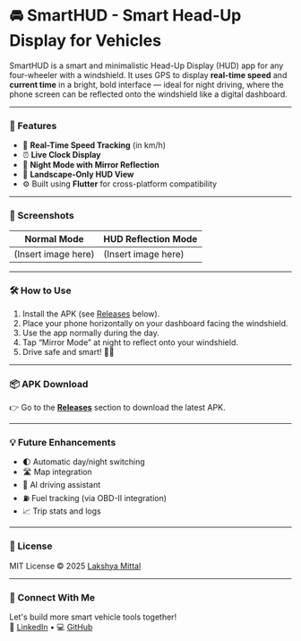 # 🚘 SmartHUD - Smart Head-Up Display for Vehicles

SmartHUD is a smart and minimalistic Head-Up Display (HUD) app for any four-wheeler with a windshield. It uses GPS to display **real-time speed** and **current time** in a bright, bold interface — ideal for night driving, where the phone screen can be reflected onto the windshield like a digital dashboard.

---

### 🌟 Features

- 📍 **Real-Time Speed Tracking** (in km/h)
- ⏰ **Live Clock Display**
- 🌙 **Night Mode with Mirror Reflection**
- 📱 **Landscape-Only HUD View**
- ⚙️ Built using **Flutter** for cross-platform compatibility

---

### 📸 Screenshots

| Normal Mode | HUD Reflection Mode |
|-------------|---------------------|
| (Insert image here) | (Insert image here) |

---

### 🛠 How to Use

1. Install the APK (see [Releases](#releases) below).
2. Place your phone horizontally on your dashboard facing the windshield.
3. Use the app normally during the day.
4. Tap “Mirror Mode” at night to reflect onto your windshield.
5. Drive safe and smart! 🚗💨

---

### 📦 APK Download

👉 Go to the [**Releases**](https://github.com/LakshyaMittal1/SmartHUD/releases) section to download the latest APK.

---

### 💡 Future Enhancements

- 🌓 Automatic day/night switching
- 🛣️ Map integration
- 🧠 AI driving assistant
- ⛽ Fuel tracking (via OBD-II integration)
- 📈 Trip stats and logs

---

### 📄 License

MIT License © 2025 [Lakshya Mittal](https://github.com/LakshyaMittal1)

---

### 💬 Connect With Me

Let's build more smart vehicle tools together!  
🔗 [LinkedIn](https://www.linkedin.com/in/lakshyamittal1/) • 💻 [GitHub](https://github.com/LakshyaMittal1)

